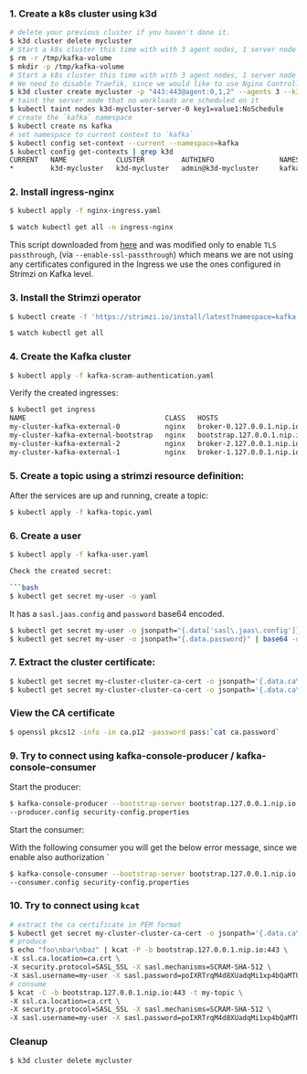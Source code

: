 ### 1. Create a k8s cluster using k3d

```bash
# delete your previous cluster if you haven't done it.
$ k3d cluster delete mycluster
# Start a k8s cluster this time with with 3 agent nodes, 1 server node (control-plane), 
$ rm -r /tmp/kafka-volume
$ mkdir -p /tmp/kafka-volume 
# Start a k8s cluster this time with with 3 agent nodes, 1 server node (control-plane), 
# We need to disable Traefik, since we would like to use Nginx Controller which is tested with Strimzi
$ k3d cluster create mycluster -p "443:443@agent:0,1,2" --agents 3 --k3s-arg "--disable=traefik@server:0" -v /tmp/kafka-volume:/var/lib/rancher/k3s/storage@all
# taint the server node that no workloads are scheduled on it
$ kubectl taint nodes k3d-mycluster-server-0 key1=value1:NoSchedule
# create the `kafka` namespace
$ kubectl create ns kafka
# set namespace to current context to `kafka`
$ kubectl config set-context --current --namespace=kafka
$ kubectl config get-contexts | grep k3d
CURRENT   NAME            CLUSTER         AUTHINFO                NAMESPACE
*         k3d-mycluster   k3d-mycluster   admin@k3d-mycluster     kafka 
```

### 2. Install ingress-nginx

```bash
$ kubectl apply -f nginx-ingress.yaml
```

```bash
$ watch kubectl get all -n ingress-nginx
```

This script downloaded from [here](https://kubernetes.github.io/ingress-nginx/deploy/#quick-start) and was modified
only to enable `TLS passthrough`, (via `--enable-ssl-passthrough`) which means we are not using any certificates
configured in the Ingress we use the ones configured in Strimzi on Kafka level.

### 3. Install the Strimzi operator

```bash
$ kubectl create -f 'https://strimzi.io/install/latest?namespace=kafka'
```

```bash
$ watch kubectl get all  
```

### 4. Create the Kafka cluster

```bash
$ kubectl apply -f kafka-scram-authentication.yaml 
```

Verify the created ingresses:

```bash
$ kubectl get ingress
NAME                                  CLASS   HOSTS                        ADDRESS   PORTS     AGE
my-cluster-kafka-external-0           nginx   broker-0.127.0.0.1.nip.io              80, 443   1s
my-cluster-kafka-external-bootstrap   nginx   bootstrap.127.0.0.1.nip.io             80, 443   1s
my-cluster-kafka-external-2           nginx   broker-2.127.0.0.1.nip.io              80, 443   1s
my-cluster-kafka-external-1           nginx   broker-1.127.0.0.1.nip.io              80, 443   1s
```

### 5. Create a topic using a strimzi resource definition:

After the services are up and running, create a topic:

```bash
$ kubectl apply -f kafka-topic.yaml
```

### 6. Create a user

```bash
$ kubectl apply -f kafka-user.yaml

Check the created secret:

```bash
$ kubectl get secret my-user -o yaml
```

It has a `sasl.jaas.config` and `password` base64 encoded.

```bash
$ kubectl get secret my-user -o jsonpath="{.data['sasl\.jaas\.config']}" | base64 -d
$ kubectl get secret my-user -o jsonpath="{.data.password}" | base64 -d
```

### 7. Extract the cluster certificate:

```bash
$ kubectl get secret my-cluster-cluster-ca-cert -o jsonpath='{.data.ca\.p12}' | base64 -d > ca.p12
$ kubectl get secret my-cluster-cluster-ca-cert -o jsonpath='{.data.ca\.password}' | base64 -d > ca.password
```

### View the CA certificate

```bash
$ openssl pkcs12 -info -in ca.p12 -password pass:`cat ca.password`
```

### 9. Try to connect using kafka-console-producer / kafka-console-consumer

Start the producer:

```bash
$ kafka-console-producer --bootstrap-server bootstrap.127.0.0.1.nip.io:443 --topic my-topic \
--producer.config security-config.properties

```

Start the consumer:

With the following consumer you will get the below error message, since we enable also authorization
`
```bash
$ kafka-console-consumer --bootstrap-server bootstrap.127.0.0.1.nip.io:443 --group my-group --topic my-topic --from-beginning \
--consumer.config security-config.properties
```

### 10. Try to connect using `kcat`

```bash
# extract the ca certificate in PEM format
$ kubectl get secret my-cluster-cluster-ca-cert -o jsonpath='{.data.ca\.crt}' | base64 -d > ca.crt
# produce
$ echo "foo\nbar\nbaz" | kcat -P -b bootstrap.127.0.0.1.nip.io:443 \
-X ssl.ca.location=ca.crt \
-X security.protocol=SASL_SSL -X sasl.mechanisms=SCRAM-SHA-512 \
-X sasl.username=my-user -X sasl.password=poIXRTrqM4d8XUadqMi1xp4bQaMTUfMQ -P -t my-topic
# consume 
$ kcat -C -b bootstrap.127.0.0.1.nip.io:443 -t my-topic \
-X ssl.ca.location=ca.crt \
-X security.protocol=SASL_SSL -X sasl.mechanisms=SCRAM-SHA-512 \
-X sasl.username=my-user -X sasl.password=poIXRTrqM4d8XUadqMi1xp4bQaMTUfMQ 
```

### Cleanup

```bash
$ k3d cluster delete mycluster
```
